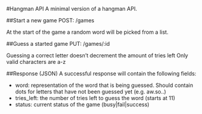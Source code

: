 #Hangman API
A minimal version of a hangman API.

##Start a new game
POST: /games

At the start of the game a random word will be picked from a list.

##Guess a started game
PUT: /games/:id

Guessing a correct letter doesn’t decrement the amount of tries left
Only valid characters are a-z

##Response (JSON)
A successful response will contain the following fields:
* word: representation of the word that is being guessed. Should contain dots for letters that have not been guessed yet (e.g. aw.so..)
* tries_left: the number of tries left to guess the word (starts at 11)
* status: current status of the game (busy|fail|success)
